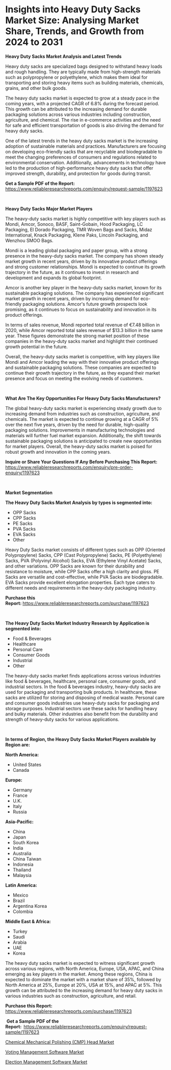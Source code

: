 <p><h1>Insights into Heavy Duty Sacks Market Size: Analysing Market Share, Trends, and Growth from 2024 to 2031</h1></p><p><strong>Heavy Duty Sacks Market Analysis and Latest Trends</strong></p>
<p><p>Heavy duty sacks are specialized bags designed to withstand heavy loads and rough handling. They are typically made from high-strength materials such as polypropylene or polyethylene, which makes them ideal for transporting and storing heavy items such as building materials, chemicals, grains, and other bulk goods.</p><p>The heavy duty sacks market is expected to grow at a steady pace in the coming years, with a projected CAGR of 6.8% during the forecast period. This growth can be attributed to the increasing demand for durable packaging solutions across various industries including construction, agriculture, and chemical. The rise in e-commerce activities and the need for safe and efficient transportation of goods is also driving the demand for heavy duty sacks.</p><p>One of the latest trends in the heavy duty sacks market is the increasing adoption of sustainable materials and practices. Manufacturers are focusing on developing eco-friendly sacks that are recyclable and biodegradable to meet the changing preferences of consumers and regulations related to environmental conservation. Additionally, advancements in technology have led to the production of high-performance heavy duty sacks that offer improved strength, durability, and protection for goods during transit.</p></p>
<p><strong>Get a Sample PDF of the Report:&nbsp;</strong> <a href="https://www.reliableresearchreports.com/enquiry/request-sample/1197623">https://www.reliableresearchreports.com/enquiry/request-sample/1197623</a></p>
<p>&nbsp;</p>
<p><strong>Heavy Duty Sacks Major Market Players</strong></p>
<p><p>The heavy-duty sacks market is highly competitive with key players such as Mondi, Amcor, Sonoco, BASF, Saint-Gobain, Hood Packaging, LC Packaging, El Dorado Packaging, TMR Woven Bags and Sacks, Midaz International, Knack Packaging, Klene Paks, Lincoln Packaging, and Wenzhou SMOO Bags.</p><p>Mondi is a leading global packaging and paper group, with a strong presence in the heavy-duty sacks market. The company has shown steady market growth in recent years, driven by its innovative product offerings and strong customer relationships. Mondi is expected to continue its growth trajectory in the future, as it continues to invest in research and development and expands its global footprint.</p><p>Amcor is another key player in the heavy-duty sacks market, known for its sustainable packaging solutions. The company has experienced significant market growth in recent years, driven by increasing demand for eco-friendly packaging solutions. Amcor's future growth prospects look promising, as it continues to focus on sustainability and innovation in its product offerings.</p><p>In terms of sales revenue, Mondi reported total revenue of €7.48 billion in 2020, while Amcor reported total sales revenue of $13.3 billion in the same year. These figures demonstrate the strong market position of these companies in the heavy-duty sacks market and highlight their continued growth potential in the future. </p><p>Overall, the heavy-duty sacks market is competitive, with key players like Mondi and Amcor leading the way with their innovative product offerings and sustainable packaging solutions. These companies are expected to continue their growth trajectory in the future, as they expand their market presence and focus on meeting the evolving needs of customers.</p></p>
<p>&nbsp;</p>
<p><strong>What Are The Key Opportunities For Heavy Duty Sacks Manufacturers?</strong></p>
<p><p>The global heavy-duty sacks market is experiencing steady growth due to increasing demand from industries such as construction, agriculture, and chemicals. The market is expected to continue growing at a CAGR of 5% over the next five years, driven by the need for durable, high-quality packaging solutions. Improvements in manufacturing technologies and materials will further fuel market expansion. Additionally, the shift towards sustainable packaging solutions is anticipated to create new opportunities for market players. Overall, the heavy-duty sacks market is poised for robust growth and innovation in the coming years.</p></p>
<p><strong>Inquire or Share Your Questions If Any Before Purchasing This Report:</strong> <a href="https://www.reliableresearchreports.com/enquiry/pre-order-enquiry/1197623">https://www.reliableresearchreports.com/enquiry/pre-order-enquiry/1197623</a></p>
<p>&nbsp;</p>
<p><strong>Market Segmentation</strong></p>
<p><strong>The Heavy Duty Sacks Market Analysis by types is segmented into:</strong></p>
<p><ul><li>OPP Sacks</li><li>CPP Sacks</li><li>PE Sacks</li><li>PVA Sacks</li><li>EVA Sacks</li><li>Other</li></ul></p>
<p><p>Heavy Duty Sacks market consists of different types such as OPP (Oriented Polypropylene) Sacks, CPP (Cast Polypropylene) Sacks, PE (Polyethylene) Sacks, PVA (Polyvinyl Alcohol) Sacks, EVA (Ethylene Vinyl Acetate) Sacks, and other variations. OPP Sacks are known for their durability and resistance to moisture, while CPP Sacks offer a high clarity and gloss. PE Sacks are versatile and cost-effective, while PVA Sacks are biodegradable. EVA Sacks provide excellent elongation properties. Each type caters to different needs and requirements in the heavy-duty packaging industry.</p></p>
<p><strong>Purchase this Report:&nbsp;</strong><a href="https://www.reliableresearchreports.com/purchase/1197623">https://www.reliableresearchreports.com/purchase/1197623</a></p>
<p>&nbsp;</p>
<p><strong>The Heavy Duty Sacks Market Industry Research by Application is segmented into:</strong></p>
<p><ul><li>Food & Beverages</li><li>Healthcare</li><li>Personal Care</li><li>Consumer Goods</li><li>Industrial</li><li>Other</li></ul></p>
<p><p>The heavy-duty sacks market finds applications across various industries like food & beverages, healthcare, personal care, consumer goods, and industrial sectors. In the food & beverages industry, heavy-duty sacks are used for packaging and transporting bulk products. In healthcare, these sacks are utilized for storing and disposing of medical waste. Personal care and consumer goods industries use heavy-duty sacks for packaging and storage purposes. Industrial sectors use these sacks for handling heavy and bulky materials. Other industries also benefit from the durability and strength of heavy-duty sacks for various applications.</p></p>
<p>&nbsp;</p>
<p><strong>In terms of Region, the Heavy Duty Sacks Market Players available by Region are:</strong></p>
<p>
    <p> <strong> North America: </strong>
        <ul>
            <li>United States</li>
            <li>Canada</li>
        </ul>
        </p> 
    <p> <strong> Europe: </strong>
        <ul>
            <li>Germany</li>
            <li>France</li>
            <li>U.K.</li>
            <li>Italy</li>
            <li>Russia</li>
        </ul>
        </p> 
    <p> <strong> Asia-Pacific: </strong>
        <ul>
            <li>China</li>
            <li>Japan</li>
            <li>South Korea</li>
            <li>India</li>
            <li>Australia</li>
            <li>China Taiwan</li>
            <li>Indonesia</li>
            <li>Thailand</li>
            <li>Malaysia</li>
        </ul>
        </p> 
    <p> <strong> Latin America: </strong>
        <ul>
            <li>Mexico</li>
            <li>Brazil</li>
            <li>Argentina Korea</li>
            <li>Colombia</li>
        </ul>
        </p> 
    <p> <strong> Middle East & Africa: </strong>
        <ul>
            <li>Turkey</li>
            <li>Saudi</li>
            <li>Arabia</li>
            <li>UAE</li>
            <li>Korea</li>
        </ul>
    </p>
    </p>
<p><p>The heavy duty sacks market is expected to witness significant growth across various regions, with North America, Europe, USA, APAC, and China emerging as key players in the market. Among these regions, China is expected to dominate the market with a market share of 35%, followed by North America at 25%, Europe at 20%, USA at 15%, and APAC at 5%. This growth can be attributed to the increasing demand for heavy duty sacks in various industries such as construction, agriculture, and retail.</p></p>
<p><strong>Purchase this Report: </strong><a href="https://www.reliableresearchreports.com/purchase/1197623">https://www.reliableresearchreports.com/purchase/1197623</a></p>
<p>&nbsp;<strong>Get a Sample PDF of the Report:&nbsp;&nbsp;</strong><a href="https://www.reliableresearchreports.com/enquiry/request-sample/1197623">https://www.reliableresearchreports.com/enquiry/request-sample/1197623</a></p>
<p><strong></strong></p>
<p><p><a href="https://view.publitas.com/reportprime-1/chemical-mechanical-polishing-cmp-head-market-analysis-examines-its-scope-on-growth-opportunities-and-forecasted-trends-spanning-from-2023-to-2030/">Chemical Mechanical Polishing (CMP) Head Market</a></p><p><a href="https://view.publitas.com/reportprime-1/voting-management-software-market-centers-on-aspects-such-as-market-growth-market-share-market-opportunity-and-projected-forecasts-spanning-from-2023-to-2030/">Voting Management Software Market</a></p><p><a href="https://view.publitas.com/reportprime-1/election-management-software-market-offer-valuable-insights-into-market-size-market-share-market-trends-and-projections-spanning-from-2023-to-2030/">Election Management Software Market</a></p></p>